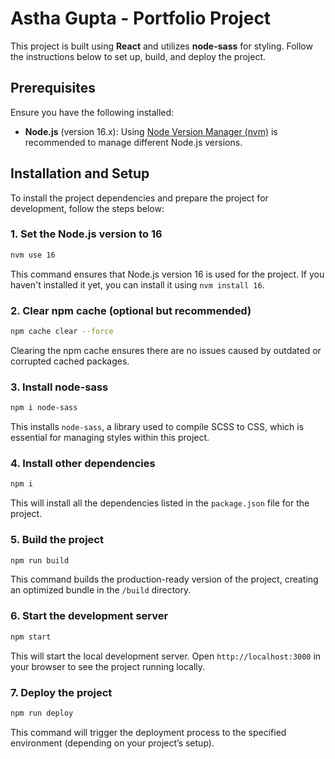 # Astha Gupta - Portfolio Project

This project is built using **React** and utilizes **node-sass** for styling. Follow the instructions below to set up, build, and deploy the project.

## Prerequisites

Ensure you have the following installed:
- **Node.js** (version 16.x): Using [Node Version Manager (nvm)](https://github.com/nvm-sh/nvm) is recommended to manage different Node.js versions.

## Installation and Setup

To install the project dependencies and prepare the project for development, follow the steps below:

### 1. Set the Node.js version to 16

```bash
nvm use 16
```
This command ensures that Node.js version 16 is used for the project. If you haven't installed it yet, you can install it using `nvm install 16`.

### 2. Clear npm cache (optional but recommended)

```bash
npm cache clear --force
```
Clearing the npm cache ensures there are no issues caused by outdated or corrupted cached packages.

### 3. Install node-sass

```bash
npm i node-sass
```
This installs `node-sass`, a library used to compile SCSS to CSS, which is essential for managing styles within this project.

### 4. Install other dependencies

```bash
npm i
```
This will install all the dependencies listed in the `package.json` file for the project.

### 5. Build the project

```bash
npm run build
```
This command builds the production-ready version of the project, creating an optimized bundle in the `/build` directory.

### 6. Start the development server

```bash
npm start
```
This will start the local development server. Open `http://localhost:3000` in your browser to see the project running locally.

### 7. Deploy the project

```bash
npm run deploy
```
This command will trigger the deployment process to the specified environment (depending on your project’s setup).